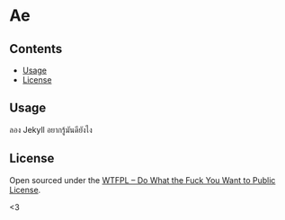 # Ae

## Contents

- [Usage](#usage)
- [License](#license)

## Usage

ลอง Jekyll อยากรู้มันดียังไง

## License

Open sourced under the [WTFPL – Do What the Fuck You Want to Public License](http://www.wtfpl.net/).

<3
